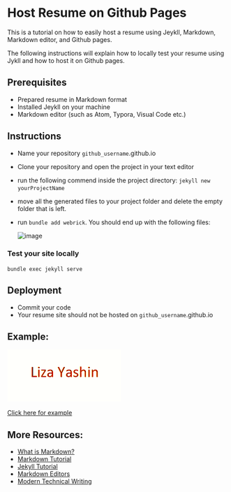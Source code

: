# Host Resume on Github Pages

This is a tutorial on how to easily host a resume using Jeykll, Markdown, Markdown editor, and Github pages.

The following instructions will explain how to locally test your resume using Jykll and how to host it on Github pages. 

## Prerequisites

* Prepared resume in Markdown format
* Installed Jeykll on your machine
* Markdown editor (such as Atom, Typora, Visual Code etc.)

## Instructions

* Name your repository ``github_username``.github.io
* Clone your repository and open the project in your text editor
* run the following commend inside the project directory: ``jekyll new yourProjectName``           
* move all the generated files to your project folder and delete the empty folder that is left. 
* run ``bundle add webrick``. You should end up with the following files:

    ![image](https://user-images.githubusercontent.com/56234653/159091902-780d86dd-46c1-4402-8904-2e321bebd908.png)

### Test your site locally

    bundle exec jekyll serve
    
## Deployment
* Commit your code 
* Your resume site should not be hosted on `github_username`.github.io

## Example:
![](ezgif.com-gif-maker.gif) 

[Click here for example](https://lizaya.github.io/) 

 ## More Resources:
 * [What is Markdown?](https://www.markdownguide.org/getting-started/)
 * [Markdown Tutorial](https://www.markdowntutorial.com/)
 * [Jekyll Tutorial](https://www.youtube.com/playlist?list=PLLAZ4kZ9dFpOPV5C5Ay0pHaa0RJFhcmcB)
 * [Markdown Editors](https://www.shopify.ca/partners/blog/10-of-the-best-markdown-editors)
 * [Modern Technical Writing](https://www.amazon.ca/Modern-Technical-Writing-Introduction-Documentation-ebook/dp/B01A2QL9SS)



 




